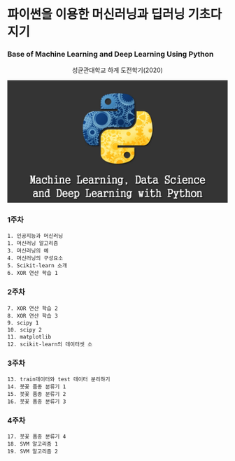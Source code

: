 # 파이썬을 이용한 머신러닝과 딥러닝 기초다지기 


### Base of Machine Learning and Deep Learning Using Python 


<center> 성균관대학교 하계 도전학기(2020)</center>


![screensh](./images/pythonmldl.jpg)

### 1주차 

    1. 인공지능과 머신러닝
    1. 머신러닝 알고리즘
    3. 머신러닝의 예
    4. 머신러닝의 구성요소
    5. Scikit-learn 소개
    6. XOR 연산 학습 1

### 2주차 

    7. XOR 연산 학습 2
    8. XOR 연산 학습 3
    9. scipy 1
    10. scipy 2
    11. matplotlib
    12. scikit-learn의 데이터셋 소

### 3주차 

    13. train데이터와 test 데이터 분리하기
    14. 붓꽃 품종 분류기 1
    15. 붓꽃 품종 분류기 2
    16. 붓꽃 품종 분류기 3

### 4주차

    17. 붓꽃 품종 분류기 4
    18. SVM 알고리즘 1
    19. SVM 알고리즘 2
